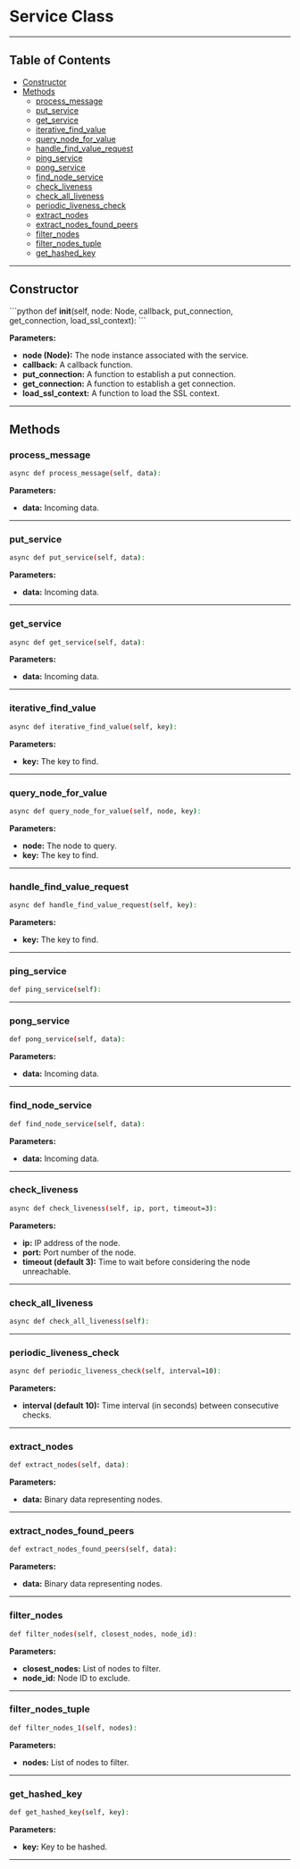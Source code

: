 # Service Class

---

## Table of Contents

- [Constructor](#constructor)
- [Methods](#methods)
  - [process_message](#process_message)
  - [put_service](#put_service)
  - [get_service](#get_service)
  - [iterative_find_value](#iterative_find_value)
  - [query_node_for_value](#query_node_for_value)
  - [handle_find_value_request](#handle_find_value_request)
  - [ping_service](#ping_service)
  - [pong_service](#pong_service)
  - [find_node_service](#find_node_service)
  - [check_liveness](#check_liveness)
  - [check_all_liveness](#check_all_liveness)
  - [periodic_liveness_check](#periodic_liveness_check)
  - [extract_nodes](#extract_nodes)
  - [extract_nodes_found_peers](#extract_nodes_found_peers)
  - [filter_nodes](#filter_nodes)
  - [filter_nodes_tuple](#filter_nodes_1)
  - [get_hashed_key](#get_hashed_key)

---

## Constructor

\`\`\`python
def __init__(self, node: Node, callback, put_connection, get_connection, load_ssl_context):
\`\`\`

**Parameters:**

- **node (Node):** The node instance associated with the service.
- **callback:** A callback function.
- **put_connection:** A function to establish a put connection.
- **get_connection:** A function to establish a get connection.
- **load_ssl_context:** A function to load the SSL context.

---

## Methods

### process_message

```bash
async def process_message(self, data):
```

**Parameters:**

- **data:** Incoming data.

---

### put_service


```bash
async def put_service(self, data):
```

**Parameters:**

- **data:** Incoming data.

---

### get_service

```bash
async def get_service(self, data):
```

**Parameters:**

- **data:** Incoming data.

---

### iterative_find_value

```bash
async def iterative_find_value(self, key):
```

**Parameters:**

- **key:** The key to find.

---

### query_node_for_value

```bash
async def query_node_for_value(self, node, key):
```

**Parameters:**

- **node:** The node to query.
- **key:** The key to find.

---

### handle_find_value_request

```bash
async def handle_find_value_request(self, key):
```

**Parameters:**

- **key:** The key to find.

---

### ping_service

```bash
def ping_service(self):
```

---

### pong_service

```bash
def pong_service(self, data):
```

**Parameters:**

- **data:** Incoming data.

---

### find_node_service

```bash
def find_node_service(self, data):
```

**Parameters:**

- **data:** Incoming data.

---

### check_liveness

```bash
async def check_liveness(self, ip, port, timeout=3):
```

**Parameters:**

- **ip:** IP address of the node.
- **port:** Port number of the node.
- **timeout (default 3):** Time to wait before considering the node unreachable.

---

### check_all_liveness

```bash
async def check_all_liveness(self):
```

---

### periodic_liveness_check

```bash
async def periodic_liveness_check(self, interval=10):
```

**Parameters:**

- **interval (default 10):** Time interval (in seconds) between consecutive checks.

---

### extract_nodes

```bash
def extract_nodes(self, data):
```

**Parameters:**

- **data:** Binary data representing nodes.

---

### extract_nodes_found_peers

```bash
def extract_nodes_found_peers(self, data):
```

**Parameters:**

- **data:** Binary data representing nodes.

---

### filter_nodes

```bash
def filter_nodes(self, closest_nodes, node_id):
```

**Parameters:**

- **closest_nodes:** List of nodes to filter.
- **node_id:** Node ID to exclude.

---

### filter_nodes_tuple

```bash
def filter_nodes_1(self, nodes):
```

**Parameters:**

- **nodes:** List of nodes to filter.

---

### get_hashed_key

```bash
def get_hashed_key(self, key):
```

**Parameters:**

- **key:** Key to be hashed.

---
